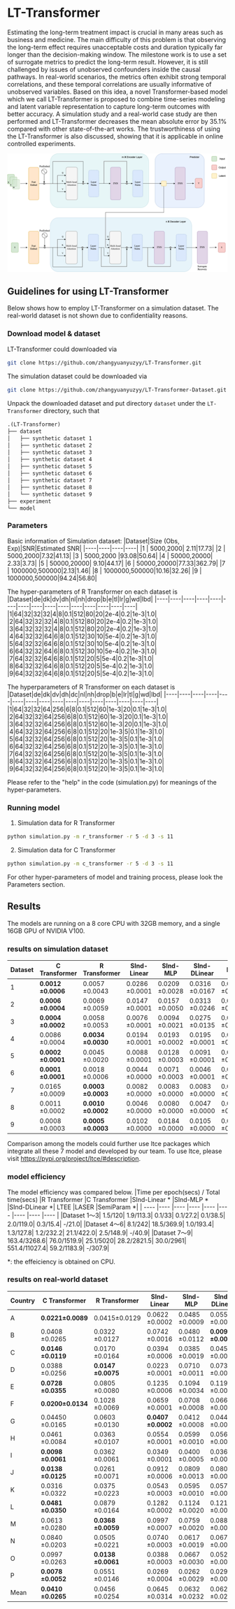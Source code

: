 # LT-Transformer
Estimating the long-term treatment impact is crucial in many areas such as business and medicine.  The main difficulty of this problem is that observing the long-term effect requires unacceptable costs and duration typically far longer than the decision-making window. The milestone work is to use a set of surrogate metrics to predict the long-term result. However, it is still challenged by issues of unobserved confounders inside the causal pathways. In real-world scenarios, the metrics often exhibit strong temporal correlations, and these temporal correlations are usually informative of unobserved variables. Based on this idea, a novel Transformer-based model which we call LT-Transformer is proposed to combine time-series modeling and latent variable representation to capture long-term outcomes with better accuracy. A simulation study and a real-world case study are then performed and LT-Transformer decreases the mean absolute error by 35.1\% compared with other state-of-the-art works. The trustworthiness of using the LT-Transformer is also discussed, showing that it is applicable in online controlled experiments.

![Model architecture](./architecture.png)

## Guidelines for using LT-Transformer
Below shows how to employ LT-Transformer on a simulation dataset. The real-world dataset is not shown due to confidentiality reasons.

### Download model & dataset
LT-Transformer could downloaded via
```bash
git clone https://github.com/zhangyuanyuzyy/LT-Transformer.git
```

The simulation dataset could be downloaded via
```bash
git clone https://github.com/zhangyuanyuzyy/LT-Transformer-Dataset.git
```

Unpack the downloaded dataset and put directory `dataset` under the `LT-Transformer` directory, such that
```
.(LT-Transformer)
├── dataset
│   ├── synthetic dataset 1
│   ├── synthetic dataset 2
│   ├── synthetic dataset 3
│   ├── synthetic dataset 4
│   ├── synthetic dataset 5
│   ├── synthetic dataset 6
│   ├── synthetic dataset 7
│   ├── synthetic dataset 8
│   └── synthetic dataset 9
├── experiment
└── model
```
### Parameters

Basic information of Simulation dataset:
|Dataset|Size (Obs, Exp)|SNR|Estimated SNR|
|----|----|----|----|
|1 | 5000,2000| 2.11|17.73|
|2 | 5000,2000|7.32|41.13|
|3 | 5000,2000 |93.08|50.64|
|4 | 50000,20000| 2.33|3.73|
|5 | 50000,20000| 9.10|44.17|
|6 | 50000,20000|77.33|362.79|
|7 | 1000000,500000|2.13|1.46|
|8 | 1000000,500000|10.16|32.26|
|9 | 1000000,500000|94.24|56.80|

The hyper-parameters of R Transformer on each dataset is 
|Dataset|de|dk|dv|dh|nl|nh|drop|b|e|tl|lr|g|wd|lbd|
|----|----|----|----|----|----|----|----|----|----|----|----|----|----|----|
|1|64|32|32|32|4|8|0.1|512|80|20|2e-4|0.2|1e-3|1.0|
|2|64|32|32|32|4|8|0.1|512|80|20|2e-4|0.2|1e-3|1.0|
|3|64|32|32|32|4|8|0.1|512|80|20|2e-4|0.2|1e-3|1.0|
|4|64|32|32|64|6|8|0.1|512|30|10|5e-4|0.2|1e-3|1.0|
|5|64|32|32|64|6|8|0.1|512|30|10|5e-4|0.2|1e-3|1.0|
|6|64|32|32|64|6|8|0.1|512|30|10|5e-4|0.2|1e-3|1.0|
|7|64|32|32|64|6|8|0.1|512|20|5|5e-4|0.2|1e-3|1.0|
|8|64|32|32|64|6|8|0.1|512|20|5|5e-4|0.2|1e-3|1.0|
|9|64|32|32|64|6|8|0.1|512|20|5|5e-4|0.2|1e-3|1.0|

The hyperparameters of R Transformer on each dataset is 
|Dataset|de|dk|dv|dh|dc|nl|nh|drop|b|e|lr|tl|g|wd|lbd|
|----|----|----|----|----|----|----|----|----|----|----|----|----|----|----|----|
|1|64|32|32|64|256|6|8|0.1|512|60|1e-3|20|0.1|1e-3|1.0|
|2|64|32|32|64|256|6|8|0.1|512|60|1e-3|20|0.1|1e-3|1.0|
|3|64|32|32|64|256|6|8|0.1|512|60|1e-3|20|0.1|1e-3|1.0|
|4|64|32|32|64|256|6|8|0.1|512|20|1e-3|5|0.1|1e-3|1.0|
|5|64|32|32|64|256|6|8|0.1|512|20|1e-3|5|0.1|1e-3|1.0|
|6|64|32|32|64|256|6|8|0.1|512|20|1e-3|5|0.1|1e-3|1.0|
|7|64|32|32|64|256|6|8|0.1|512|20|1e-3|5|0.1|1e-3|1.0|
|8|64|32|32|64|256|6|8|0.1|512|20|1e-3|5|0.1|1e-3|1.0|
|9|64|32|32|64|256|6|8|0.1|512|20|1e-3|5|0.1|1e-3|1.0|

Please refer to the "help" in the code (simulation.py) for meanings of the hyper-parameters. 

### Running model
1. Simulation data for R Transformer
```bash
python simulation.py -m r_transformer -r 5 -d 3 -s 11
```

2. Simulation data for C Transformer
```bash
python simulation.py -m c_transformer -r 5 -d 3 -s 11
```

For other hyper-parameters of model and training process, please look the Parameters section.

## Results
The models are running on a 8 core CPU with 32GB memory, and a single 16GB GPU of NVIDIA V100.
### results on simulation dataset
|Dataset             |C Transformer       |R Transformer       |SInd-Linear         |SInd-MLP            |SInd-DLinear        |LTEE                |LASER |
| ---- |---- |---- |---- |---- |---- |---- |---- |
|1                   |**0.0012    ±0.0006**   |0.0057    ±0.0043   |0.0286    ±0.0001   |0.0209    ±0.0028   |0.0316    ±0.0167   |0.0362    ±0.0019   |0.0185    ±0.0050    |
|2                   |**0.0006    ±0.0004**   |0.0069    ±0.0059   |0.0147    ±0.0001   |0.0157    ±0.0050   |0.0313    ±0.0246   |0.0263    ±0.0041   |0.0485    ±0.0062    |
|3                   |**0.0004    ±0.0002**   |0.0058    ±0.0053   |0.0076    ±0.0001   |0.0094    ±0.0021   |0.0275    ±0.0135   |0.0120    ±0.0041   |0.0162    ±0.0049    |
|4                   |0.0086    ±0.0004   |**0.0034    ±0.0030**   |0.0194    ±0.0001   |0.0193    ±0.0002   |0.0195    ±0.0001   |0.0135    ±0.0015   |0.0098    ±0.0038    |
|5                   |**0.0002    ±0.0001**   |0.0045    ±0.0020   |0.0088    ±0.0001   |0.0128    ±0.0003   |0.0091    ±0.0001   |0.0084    ±0.0015   |0.0073    ±0.0026    |
|6                   |**0.0001    ±0.0001**   |0.0018    ±0.0006   |0.0044    ±0.0000   |0.0071    ±0.0003   |0.0046    ±0.0001   |0.0043    ±0.0016   |0.0032    ±0.0020    |
|7                   |0.0165    ±0.0009   |**0.0003    ±0.0003**   |0.0082    ±0.0000   |0.0083    ±0.0000   |0.0083    ±0.0000   |0.0013    ±0.0003   |0.0084    ±0.0062    |
|8                   |0.0011    ±0.0002   |**0.0010    ±0.0002**   |0.0046    ±0.0000   |0.0080    ±0.0000   |0.0047    ±0.0000   |0.0127    ±0.0003   |0.0116    ±0.0034    |
|9                   |0.0008    ±0.0003   |**0.0005    ±0.0003**   |0.0102    ±0.0000   |0.0184    ±0.0000   |0.0105    ±0.0000   |0.0006    ±0.0001   |0.0094    ±0.0069    |

Comparison among the models could further use ltce packages which integrate all these 7 model and developed by our team. To use ltce, please visit https://pypi.org/project/ltce/#description.

### model efficiency
The model efficiency was compared below.
|Time per epoch(secs) / Total time(secs)	|R Transformer	|C Transformer	|SInd-Linear *	|SInd-MLP *	|SInd-DLinear *|	LTEE	|LASER	|SemiParam *|
| ---- |---- |---- |---- |---- |---- |---- |---- |---- |
|Dataset 1～3|	1.5/120|	1.9/113.3|	0.1/33|	0.1/27.2|	0.1/38.5|	2.0/119.0|	0.3/15.4|	-/21.0|
|Dataset 4～6|	8.1/242|	18.5/369.9|	1.0/193.4|	1.3/127.8|	1.2/232.2|	21.1/422.0|	2.5/148.9|	-/40.9|
|Dataset 7～9|	163.4/3268.6|	76.0/1519.9|	25.1/5020|	28.2/2821.5|	30.0/2961|	551.4/11027.4|	59.2/1183.9|	-/307.9|

*: the effeiciency is obtained on CPU.

### results on real-world dataset
|Country|C Transformer|R Transformer|SInd-Linear|SInd-MLP|SInd-DLinear|LTEE|LASER|
| ---- |---- |---- |---- |---- |---- |---- |---- |
|A | **0.0221±0.0089** |0.0415±0.0129 |0.0622  ±0.0002 |0.0485  ±0.0009 |0.0555  ±0.0003 |0.1317  ±0.0078 |0.0627  ±0.0101 |
|B | 0.0408  ±0.0265 |0.0322  ±0.0127 |0.0742  ±0.0016 |0.0480  ±0.0112 | **0.0091  ±0.0021** |0.1233  ±0.0438 |0.1332  ±0.0028 |
|C | **0.0146  ±0.0119** |0.0170  ±0.0164 |0.0394  ±0.0006 |0.0385  ±0.0019 |0.0458  ±0.0014 |0.1077  ±0.0193 |0.0535  ±0.0063 |
|D | 0.0388  ±0.0256 |**0.0147  ±0.0075** |0.0223  ±0.0001 |0.0710  ±0.0011 |0.0731  ±0.0019 |0.0193  ±0.0188 |0.0459  ±0.0076 |
|E | **0.0728  ±0.0355** |0.0805  ±0.0080 |0.1235  ±0.0006 |0.1094  ±0.0034 |0.1190  ±0.0020 |0.0807  ±0.0132 |0.1219  ±0.0074 |
|F | **0.0200±0.0134** |0.1028  ±0.0069 |0.0659  ±0.0001 |0.0708  ±0.0008 |0.0668  ±0.0002 |0.1100  ±0.0041 |0.0351  ±0.0143 |
|G | 0.04450  ±0.0165 |0.0603  ±0.0130 | **0.0407  ±0.0002** |0.0412  ±0.0008 |0.0447  ±0.0004 |0.0524  ±0.0134 |0.1098  ±0.0126 |
|H |0.0461  ±0.0084 |0.0363  ±0.0107 |0.0554  ±0.0001 |0.0599  ±0.0010 |0.0561  ±0.0004 |**0.0275  ±0.0095** |0.1779  ±0.0191 |
|I | **0.0098  ±0.0061** |0.0362  ±0.0061 |0.0349  ±0.0001 |0.0400  ±0.0005 |0.0362  ±0.0001 |0.0501  ±0.0061 |0.0102  ±0.0060 |
|J | **0.0138  ±0.0125** |0.0261  ±0.0071 |0.0912  ±0.0006 |0.0809  ±0.0013 |0.0806  ±0.0019 |0.0836  ±0.0144 |0.2007  ±0.0040 |
|K |0.0316  ±0.0322 |0.0375  ±0.0223 |0.0543  ±0.0003 |0.0595  ±0.0010 |0.0577  ±0.0010 |0.0297  ±0.0070 |**0.0285  ±0.0039** |
|L | **0.0481  ±0.0350** |0.0879  ±0.0164 |0.1282  ±0.0002 |0.1124  ±0.0020 |0.1211  ±0.0010 |0.0575  ±0.0079 |0.1012  ±0.0050 |
|M | 0.0613  ±0.0280 | **0.0368  ±0.0059** |0.0997  ±0.0007 |0.0759  ±0.0020 |0.0889  ±0.0008 |0.1440  ±0.0062 |0.1863  ±0.0058 |
|N | 0.0840  ±0.0203 |0.0505  ±0.0221 |0.0740  ±0.0003 |0.0617  ±0.0019 |0.0673  ±0.0016 |0.1059  ±0.0072 | **0.0397  ±0.0031** |
|O |0.0997  ±0.0263 | **0.0138  ±0.0061** |0.0388  ±0.0003 |0.0667  ±0.0030 |0.0526  ±0.0021 |0.1153  ±0.0609 |0.0404  ±0.0104 |
|P |**0.0078  ±0.0052** |0.0551  ±0.0146 |0.0269  ±0.0004 |0.0262  ±0.0029 |0.0294  ±0.0055 |0.0719  ±0.0596 |0.0487  ±0.0035 |
|Mean |**0.0410  ±0.0265** |0.0456  ±0.0254 |0.0645  ±0.0314 |0.0632  ±0.0232 |0.0627  ±0.0288 |0.0819  ±0.0382 |0.0872  ±0.0594 |
